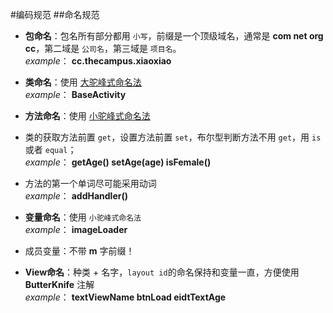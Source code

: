 #编码规范
##命名规范

- **包命名**：包名所有部分都用 `小写`，前缀是一个顶级域名，通常是 **com net org cc**，第二域是 `公司名`，第三域是 `项目名`。  
*example*： **cc.thecampus.xiaoxiao**  
  
- **类命名**：使用 [大驼峰式命名法](http://baike.baidu.com/link?url=Sa5pW2KrG5v21runD8gvGgKC9CBM04X2EYIeA2mgFL9NCb-XamrsczUro5o0Xk3pW_jBnT8o-olFmENfdZibz_)  
*example*： **BaseActivity**
- **方法命名**：使用 [小驼峰式命名法](http://baike.baidu.com/link?url=Sa5pW2KrG5v21runD8gvGgKC9CBM04X2EYIeA2mgFL9NCb-XamrsczUro5o0Xk3pW_jBnT8o-olFmENfdZibz_)
 - 类的获取方法前置 `get`，设置方法前置 `set`，布尔型判断方法不用 `get`，用 `is` 或者 `equal`；  
 *example*： **getAge()  setAge(age)  isFemale()**
 -  方法的第一个单词尽可能采用动词  
 *example*： **addHandler()**
- **变量命名**：使用 `小驼峰式命名法`  
*example*： **imageLoader**
 - 成员变量：不带 **m** 字前缀！
 - **View命名**：种类 + 名字，`layout id`的命名保持和变量一直，方便使用 **ButterKnife** 注解  
 *example*： **textViewName  btnLoad  eidtTextAge**